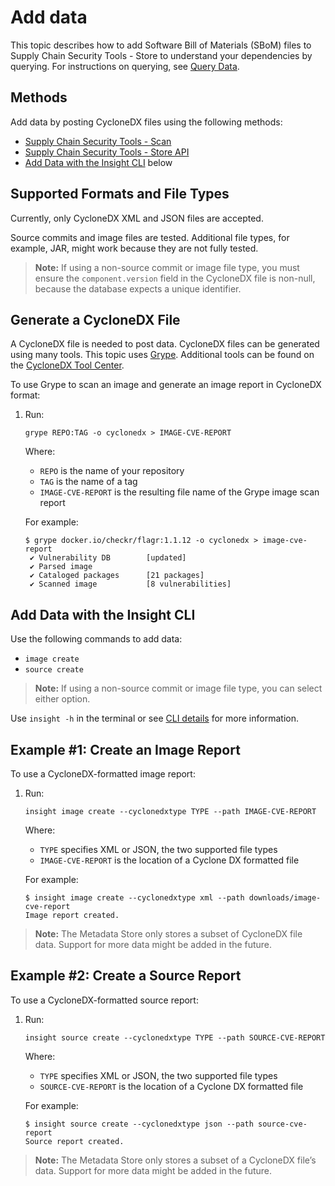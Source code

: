 # Add data

This topic describes how to add Software Bill of Materials (SBoM) files to Supply Chain Security Tools - Store to understand your dependencies by querying. For instructions on querying, see [Query Data](../scst-store/query-data.md).


## <a id='methods'></a>Methods

Add data by posting CycloneDX files using the following methods:

- [Supply Chain Security Tools - Scan](../scst-scan/overview.md)
- [Supply Chain Security Tools - Store API](../scst-store/api-walkthrough.md)
- [Add Data with the Insight CLI](#insight-cli) below


## <a id='supported-formats'></a>Supported Formats and File Types

Currently, only CycloneDX XML and JSON files are accepted.

Source commits and image files are tested. Additional file types, for example, JAR, might work because they are not fully tested.

>**Note:** If using a non-source commit or image file type, you must ensure the `component.version` field in the CycloneDX file is non-null, because the database expects a unique identifier.

## <a id='gen-cyclone'></a>Generate a CycloneDX File

A CycloneDX file is needed to post data.  CycloneDX files can be generated using many tools. This topic uses [Grype](https://github.com/anchore/grype).  Additional tools can be found on the [CycloneDX Tool Center](https://cyclonedx.org/tool-center/).

To use Grype to scan an image and generate an image report in CycloneDX format:

1. Run:

    ```
    grype REPO:TAG -o cyclonedx > IMAGE-CVE-REPORT
    ```
    Where:

    - `REPO` is the name of your repository
    - `TAG` is the name of a tag
    - `IMAGE-CVE-REPORT` is the resulting file name of the Grype image scan report

    For example:

    ```
    $ grype docker.io/checkr/flagr:1.1.12 -o cyclonedx > image-cve-report
     ✔ Vulnerability DB        [updated]
     ✔ Parsed image
     ✔ Cataloged packages      [21 packages]
     ✔ Scanned image           [8 vulnerabilities]
    ```


## <a id='insight-cli'></a>Add Data with the Insight CLI

Use the following commands to add data:

- `image create`
- `source create`

>**Note:** If using a non-source commit or image file type, you can select either option.

Use `insight -h` in the terminal or see [CLI details](cli-docs/insight.md) for more information.

## <a id='example1'></a>Example #1: Create an Image Report

To use a CycloneDX-formatted image report:

1. Run:

    ```
    insight image create --cyclonedxtype TYPE --path IMAGE-CVE-REPORT
    ```

    Where:
    
    - `TYPE` specifies XML or JSON, the two supported file types
    - `IMAGE-CVE-REPORT` is the location of a Cyclone DX formatted file

    For example:

    ```
    $ insight image create --cyclonedxtype xml --path downloads/image-cve-report
    Image report created.
    ```

> **Note:** The Metadata Store only stores a subset of CycloneDX file data.
  Support for more data might be added in the future.


## <a id='example2'></a>Example #2: Create a Source Report

To use a CycloneDX-formatted source report:

1. Run:

    ```
    insight source create --cyclonedxtype TYPE --path SOURCE-CVE-REPORT
    ```

    Where:
    
    - `TYPE` specifies XML or JSON, the two supported file types
    - `SOURCE-CVE-REPORT` is the location of a Cyclone DX formatted file

    For example:

    ```
    $ insight source create --cyclonedxtype json --path source-cve-report
    Source report created.
    ```

> **Note:** The Metadata Store only stores a subset of a CycloneDX file’s data.
  Support for more data might be added in the future.
